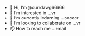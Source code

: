 - 👋 Hi, I’m @currdawg66666
- 👀 I’m interested in ...vr
- 🌱 I’m currently ledarning ...soccer
- 💞️ I’m looking to collaborate on ...vr
- 📫 How to reach me ...email

<!---
currdawg66666/currdawg66666 is a ✨ special ✨ repository because its `README.md` (this file) appears on your GitHub profile.
You can click the Preview link to take a look at your changes.
--->
